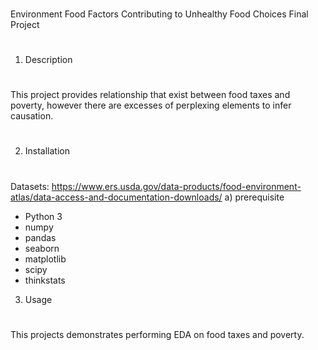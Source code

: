 ###
Environment Food Factors Contributing to Unhealthy Food Choices Final Project
###
#
1) Description
#
This project provides relationship that exist between food taxes and poverty, however there are excesses of perplexing elements to infer causation.  
#
2) Installation
#
Datasets: https://www.ers.usda.gov/data-products/food-environment-atlas/data-access-and-documentation-downloads/
a) prerequisite
-  Python 3
-  numpy
-  pandas
-  seaborn
-  matplotlib
-  scipy
-  thinkstats
3) Usage
#
This projects demonstrates performing EDA on food taxes and poverty.
#
